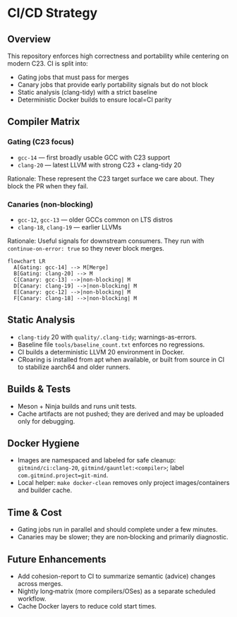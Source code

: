 
# CI/CD Strategy

## Overview
This repository enforces high correctness and portability while centering on modern C23. CI is split into:
- Gating jobs that must pass for merges
- Canary jobs that provide early portability signals but do not block
- Static analysis (clang-tidy) with a strict baseline
- Deterministic Docker builds to ensure local=CI parity

## Compiler Matrix

### Gating (C23 focus)
- `gcc-14` — first broadly usable GCC with C23 support
- `clang-20` — latest LLVM with strong C23 + clang-tidy 20

Rationale: These represent the C23 target surface we care about. They block the PR when they fail.

### Canaries (non‑blocking)
- `gcc-12`, `gcc-13` — older GCCs common on LTS distros
- `clang-18`, `clang-19` — earlier LLVMs

Rationale: Useful signals for downstream consumers. They run with `continue-on-error: true` so they never block merges.

```mermaid
flowchart LR
  A[Gating: gcc-14] --> M[Merge]
  B[Gating: clang-20] --> M
  C[Canary: gcc-13] -->|non-blocking| M
  D[Canary: clang-19] -->|non-blocking| M
  E[Canary: gcc-12] -->|non-blocking| M
  F[Canary: clang-18] -->|non-blocking| M
```

## Static Analysis
- `clang-tidy` 20 with `quality/.clang-tidy`; warnings-as-errors.
- Baseline file `tools/baseline_count.txt` enforces no regressions.
- CI builds a deterministic LLVM 20 environment in Docker.
- CRoaring is installed from apt when available, or built from source in CI to stabilize aarch64 and older runners.

## Builds & Tests
- Meson + Ninja builds and runs unit tests.
- Cache artifacts are not pushed; they are derived and may be uploaded only for debugging.

## Docker Hygiene
- Images are namespaced and labeled for safe cleanup: `gitmind/ci:clang-20`, `gitmind/gauntlet:<compiler>`; label `com.gitmind.project=git-mind`.
- Local helper: `make docker-clean` removes only project images/containers and builder cache.

## Time & Cost
- Gating jobs run in parallel and should complete under a few minutes.
- Canaries may be slower; they are non‑blocking and primarily diagnostic.

## Future Enhancements
- Add cohesion-report to CI to summarize semantic (advice) changes across merges.
- Nightly long‑matrix (more compilers/OSes) as a separate scheduled workflow.
- Cache Docker layers to reduce cold start times.
